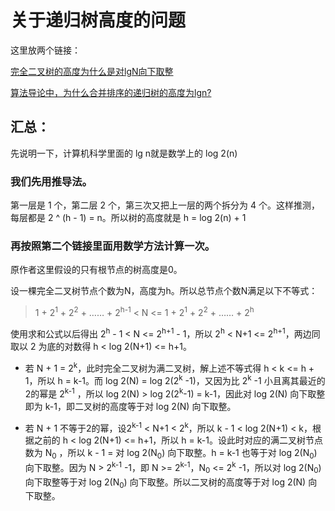 # 关于递归树高度的问题

这里放两个链接：

[完全二叉树的高度为什么是对lgN向下取整](https://www.cnblogs.com/buzzerrookie/p/3378473.html)

[算法导论中，为什么合并排序的递归树的高度为lgn?](https://zhidao.baidu.com/question/1430315770071767139.html)

## 汇总：

先说明一下，计算机科学里面的 lg n就是数学上的 log 2(n) 

### 我们先用推导法。

第一层是 1 个，第二层 2 个，第三次又把上一层的两个拆分为 4 个。这样推测，每层都是 2 ^ (h - 1) = n。所以树的高度就是 h = log 2(n) + 1

### 再按照第二个链接里面用数学方法计算一次。

原作者这里假设的只有根节点的树高度是0。

设一棵完全二叉树节点个数为N，高度为h。所以总节点个数N满足以下不等式：

> 1 + 2<sup>1</sup> + 2<sup>2</sup> + …… + 2<sup>h-1</sup> < N <= 1 + 2<sup>1</sup> + 2<sup>2</sup> + …… + 2<sup>h</sup> 

使用求和公式以后得出 2<sup>h</sup> - 1 < N <= 2<sup>h+1</sup> - 1，所以 2<sup>h</sup> < N+1 <= 2<sup>h+1</sup>，两边同取以 2 为底的对数得 h < log 2(N+1) <= h+1。

* 若 N + 1 = 2<sup>k</sup>，此时完全二叉树为满二叉树，解上述不等式得 h < k <= h + 1，所以 h = k-1。而 log 2(N) = log 2(2<sup>k</sup> -1)，又因为比 2<sup>k</sup> -1 小且离其最近的2的幂是 2<sup>k-1</sup> ，所以 log 2(N) > log 2(2<sup>k</sup>-1) = k-1，因此对 log 2(N) 向下取整即为 k-1，即二叉树的高度等于对 log 2(N) 向下取整。

* 若 N + 1 不等于2的幂，设2<sup>k-1</sup> < N+1 < 2<sup>k</sup>，所以 k - 1 < log 2(N+1) < k，根据之前的 h < log 2(N+1) <= h+1，所以 h = k-1。设此时对应的满二叉树节点数为 N<sub>0</sub> ，所以 k - 1 = 对 log 2(N<sub>0</sub>) 向下取整。h = k-1 也等于对 log 2(N<sub>0</sub>) 向下取整。因为 N > 2<sup>k-1</sup> -1，即 N >= 2<sup>k-1</sup>，N<sub>0</sub> <= 2<sup>k</sup> -1，所以对 log 2(N<sub>0</sub>) 向下取整等于对 log 2(N<sub>0</sub>) 向下取整。所以二叉树的高度等于对 log 2(N) 向下取整。


